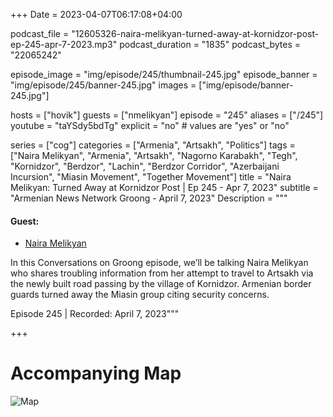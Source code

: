 +++
Date = 2023-04-07T06:17:08+04:00

podcast_file = "12605326-naira-melikyan-turned-away-at-kornidzor-post-ep-245-apr-7-2023.mp3"
podcast_duration = "1835"
podcast_bytes = "22065242"

episode_image = "img/episode/245/thumbnail-245.jpg"
episode_banner = "img/episode/245/banner-245.jpg"
images = ["img/episode/banner-245.jpg"]

hosts = ["hovik"]
guests = ["nmelikyan"]
episode = "245"
aliases = ["/245"]
youtube = "taYSdy5bdTg"
explicit = "no" # values are "yes" or "no"

series = ["cog"]
categories = ["Armenia", "Artsakh", "Politics"]
tags = ["Naira Melikyan", "Armenia", "Artsakh", "Nagorno Karabakh", "Tegh", "Kornidzor", "Berdzor", "Lachin", "Berdzor Corridor", "Azerbaijani Incursion", "Miasin Movement", "Together Movement"]
title = "Naira Melikyan: Turned Away at Kornidzor Post | Ep 245 - Apr 7, 2023"
subtitle = "Armenian News Network Groong - April 7, 2023"
Description = """

#### Guest:

* [Naira Melikyan](/guest/nmelikyan)

In this Conversations on Groong episode, we’ll be talking Naira Melikyan who shares troubling information from her attempt to travel to Artsakh via the newly built road passing by the village of Kornidzor. Armenian border guards turned away the Miasin group citing security concerns.

Episode 245 | Recorded: April 7, 2023"""

+++

# Accompanying Map

![Map](/img/episode/245/map.jpg "Map of alternate route to Stepanakert")
